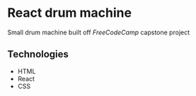 # React drum machine

Small drum machine built off *FreeCodeCamp* capstone project

## Technologies
- HTML
- React
- CSS
